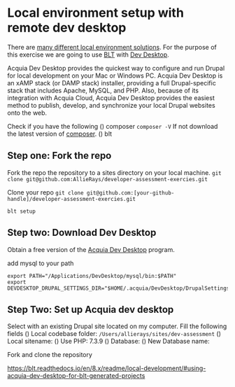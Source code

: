 # Local environment setup with remote dev desktop

There are [many different local environment solutions](https://docs.acquia.com/blt/install/local-development/).
For the purpose of this exercise we are going to use [BLT](https://docs.acquia.com/blt/) with [Dev Desktop](https://docs.acquia.com/dev-desktop/). 
 
Acquia Dev Desktop provides the quickest way to configure and run Drupal for local development on your Mac or Windows PC. 
Acquia Dev Desktop is an xAMP stack (or DAMP stack) installer, providing a full Drupal-specific stack that includes Apache, MySQL, and PHP. 
Also, because of its integration with Acquia Cloud, Acquia Dev Desktop provides the easiest method to publish, develop, and synchronize your local Drupal websites onto the web. 


Check if you have the following 
() composer 
`composer -V`
If not download the latest version of [composer](https://getcomposer.org/doc/00-intro.md#installation-linux-unix-macos).
() blt




## Step one: Fork the repo 
Fork the repo the repository to a sites directory on your local machine. 
`git clone git@github.com:AllieRays/developer-assessment-exercies.git`

Clone your repo 
`git clone git@github.com:[your-github-handle]/developer-assessment-exercies.git`

`blt setup`


## Step two: Download Dev Desktop
Obtain a free version of the [Acquia Dev Desktop](https://dev.acquia.com/downloads) program.



add mysql to your path 
```
export PATH="/Applications/DevDesktop/mysql/bin:$PATH"
export DEVDESKTOP_DRUPAL_SETTINGS_DIR="$HOME/.acquia/DevDesktop/DrupalSettings"
```




## Step Two: Set up Acquia dev desktop
Select with an existing Drupal site located on my computer.
Fill the following fields
() Local codebase folder: `/Users/allierays/sites/dev-assessment`
() Local sitename:
() Use PHP: 7.3.9
() Database:
() New Database name:



Fork and clone the repository 

https://blt.readthedocs.io/en/8.x/readme/local-development/#using-acquia-dev-desktop-for-blt-generated-projects
